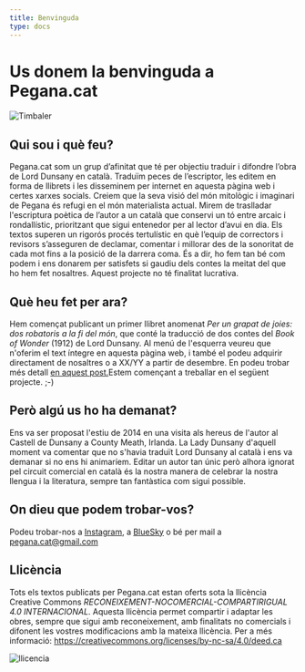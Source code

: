 ```yaml
---
title: Benvinguda
type: docs
---
```


# Us donem la benvinguda a Pegana.cat


![Timbaler](/Timbaler.png)


## Qui sou i què feu?

Pegana.cat som un grup d’afinitat que té per objectiu traduir i difondre l’obra de Lord Dunsany en català. Traduïm peces de l’escriptor, les editem en forma de llibrets i les disseminem per internet en aquesta pàgina web i certes xarxes socials. Creiem que la seva visió del món mitològic i imaginari de Pegana és refugi en el món materialista actual. Mirem de traslladar l'escriptura poètica de l’autor a un català que conservi un tó entre arcaic i rondallístic, prioritzant que sigui entenedor per al lector d’avui en dia. Els textos superen un rigorós procés tertulístic en què l’equip de correctors i revisors s’asseguren de declamar, comentar i millorar des de la sonoritat de cada mot fins a la posició de la darrera coma. És a dir, ho fem tan bé com podem i ens donarem per satisfets si gaudiu dels contes la meitat del que ho hem fet nosaltres. Aquest projecte no té finalitat lucrativa.

## Què heu fet per ara?

Hem començat publicant un primer llibret anomenat *Per un grapat de joies: dos robatoris a la fi del món*, que conté la traducció de dos contes del *Book of Wonder* (1912) de Lord Dunsany. Al menú de l'esquerra veureu que n'oferim el text íntegre en aquesta pàgina web, i també el podeu adquirir directament de nosaltres o a XX/YY a partir de desembre. En podeu trobar més detall [en aquest post.](/docs/grapat-de-joies)Estem començant a treballar en el següent projecte. ;-)


## Però algú us ho ha demanat?

Ens va ser proposat l'estiu de 2014 en una visita als hereus de l'autor al Castell de Dunsany a County Meath, Irlanda. La Lady Dunsany d'aquell moment va comentar que no s'havia traduït Lord Dunsany al català i ens va demanar si no ens hi animaríem. Editar un autor tan únic però alhora ignorat pel circuit comercial en català és la nostra manera de celebrar la nostra llengua i la literatura, sempre tan fantàstica com sigui possible.

## On dieu que podem trobar-vos?

Podeu trobar-nos a [Instagram](https://www.instagram.com/pegana.cat/), a [BlueSky](https://bsky.app/profile/pegana-cat.bsky.social) o bé per mail a pegana.cat@gmail.com

## Llicència

Tots els textos publicats per Pegana.cat estan oferts sota la llicència Creative Commons *RECONEIXEMENT-NOCOMERCIAL-COMPARTIRIGUAL 4.0 INTERNACIONAL*. Aquesta llicència permet compartir i adaptar les obres, sempre que sigui amb reconeixement, amb finalitats no comercials i difonent les vostres modificacions amb la mateixa llicència. Per a més informació: https://creativecommons.org/licenses/by-nc-sa/4.0/deed.ca

![llicencia](/cc-by-nc-sa.png)
